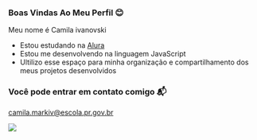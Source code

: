 ### Boas Vindas Ao Meu Perfil 😊

Meu nome é Camila ivanovski
  
- Estou estudando na [Alura](https://www.alura.com.br)
- Estou me desenvolvendo na linguagem JavaScript
- Ultilizo esse espaço para minha organização e compartilhamento dos meus projetos desenvolvidos

### Você pode entrar em contato comigo 📬

camila.markiv@escola.pr.gov.br


![](https://media.tenor.com/9FVTXVpYPWUAAAAM/kitten-kittens.gif)
